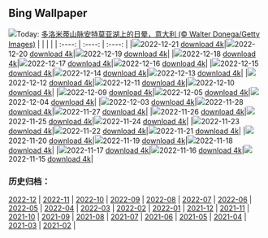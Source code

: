 ## Bing Wallpaper
![](https://global.bing.com/th?id=OHR.SolarHalo_ZH-CN2320274967_UHD.jpg&w=1000)Today: [多洛米蒂山脉安特莫亚湖上的日晕，意大利 (© Walter Donega/Getty Images)](https://global.bing.com/th?id=OHR.SolarHalo_ZH-CN2320274967_UHD.jpg)
|      |      |      |
| :----: | :----: | :----: |
|![](https://global.bing.com/th?id=OHR.SolarHalo_ZH-CN2320274967_UHD.jpg&pid=hp&w=384&h=216&rs=1&c=4)2022-12-21 [download 4k](https://global.bing.com/th?id=OHR.SolarHalo_ZH-CN2320274967_UHD.jpg)|![](https://global.bing.com/th?id=OHR.PalaceBelvedere_ZH-CN1818163173_UHD.jpg&pid=hp&w=384&h=216&rs=1&c=4)2022-12-20 [download 4k](https://global.bing.com/th?id=OHR.PalaceBelvedere_ZH-CN1818163173_UHD.jpg)|![](https://global.bing.com/th?id=OHR.WinterberryBush_ZH-CN1414026440_UHD.jpg&pid=hp&w=384&h=216&rs=1&c=4)2022-12-19 [download 4k](https://global.bing.com/th?id=OHR.WinterberryBush_ZH-CN1414026440_UHD.jpg)|
|![](https://global.bing.com/th?id=OHR.SouthBeach_ZH-CN0989287734_UHD.jpg&pid=hp&w=384&h=216&rs=1&c=4)2022-12-18 [download 4k](https://global.bing.com/th?id=OHR.SouthBeach_ZH-CN0989287734_UHD.jpg)|![](https://global.bing.com/th?id=OHR.GlacierGoats_ZH-CN0764810245_UHD.jpg&pid=hp&w=384&h=216&rs=1&c=4)2022-12-17 [download 4k](https://global.bing.com/th?id=OHR.GlacierGoats_ZH-CN0764810245_UHD.jpg)|![](https://global.bing.com/th?id=OHR.DudhsagarFallsGoa_ZH-CN0466471017_UHD.jpg&pid=hp&w=384&h=216&rs=1&c=4)2022-12-16 [download 4k](https://global.bing.com/th?id=OHR.DudhsagarFallsGoa_ZH-CN0466471017_UHD.jpg)|
|![](https://global.bing.com/th?id=OHR.Borovets_ZH-CN5914681811_UHD.jpg&pid=hp&w=384&h=216&rs=1&c=4)2022-12-15 [download 4k](https://global.bing.com/th?id=OHR.Borovets_ZH-CN5914681811_UHD.jpg)|![](https://global.bing.com/th?id=OHR.GranParadiso100th_ZH-CN5744961532_UHD.jpg&pid=hp&w=384&h=216&rs=1&c=4)2022-12-14 [download 4k](https://global.bing.com/th?id=OHR.GranParadiso100th_ZH-CN5744961532_UHD.jpg)|![](https://global.bing.com/th?id=OHR.InstagramHallstatt_ZH-CN5309282641_UHD.jpg&pid=hp&w=384&h=216&rs=1&c=4)2022-12-13 [download 4k](https://global.bing.com/th?id=OHR.InstagramHallstatt_ZH-CN5309282641_UHD.jpg)|
|![](https://global.bing.com/th?id=OHR.PoinsettiaDay_ZH-CN5115071992_UHD.jpg&pid=hp&w=384&h=216&rs=1&c=4)2022-12-12 [download 4k](https://global.bing.com/th?id=OHR.PoinsettiaDay_ZH-CN5115071992_UHD.jpg)|![](https://global.bing.com/th?id=OHR.BuchsteinRossstein_ZH-CN4924477552_UHD.jpg&pid=hp&w=384&h=216&rs=1&c=4)2022-12-11 [download 4k](https://global.bing.com/th?id=OHR.BuchsteinRossstein_ZH-CN4924477552_UHD.jpg)|![](https://global.bing.com/th?id=OHR.SaltDesert_ZH-CN4728398785_UHD.jpg&pid=hp&w=384&h=216&rs=1&c=4)2022-12-10 [download 4k](https://global.bing.com/th?id=OHR.SaltDesert_ZH-CN4728398785_UHD.jpg)|
|![](https://global.bing.com/th?id=OHR.NorwayMuskox_ZH-CN6137934745_UHD.jpg&pid=hp&w=384&h=216&rs=1&c=4)2022-12-09 [download 4k](https://global.bing.com/th?id=OHR.NorwayMuskox_ZH-CN6137934745_UHD.jpg)|![](https://global.bing.com/th?id=OHR.BambooTreesIndia_ZH-CN3943852151_UHD.jpg&pid=hp&w=384&h=216&rs=1&c=4)2022-12-05 [download 4k](https://global.bing.com/th?id=OHR.BambooTreesIndia_ZH-CN3943852151_UHD.jpg)|![](https://global.bing.com/th?id=OHR.KilimanjaroElephants_ZH-CN3779609103_UHD.jpg&pid=hp&w=384&h=216&rs=1&c=4)2022-12-04 [download 4k](https://global.bing.com/th?id=OHR.KilimanjaroElephants_ZH-CN3779609103_UHD.jpg)|
|![](https://global.bing.com/th?id=OHR.MiamiDT_ZH-CN3528760113_UHD.jpg&pid=hp&w=384&h=216&rs=1&c=4)2022-12-03 [download 4k](https://global.bing.com/th?id=OHR.MiamiDT_ZH-CN3528760113_UHD.jpg)|![](https://global.bing.com/th?id=OHR.RedPlanetDay_ZH-CN4913018041_UHD.jpg&pid=hp&w=384&h=216&rs=1&c=4)2022-11-28 [download 4k](https://global.bing.com/th?id=OHR.RedPlanetDay_ZH-CN4913018041_UHD.jpg)|![](https://global.bing.com/th?id=OHR.Cecropia_ZH-CN4236630074_UHD.jpg&pid=hp&w=384&h=216&rs=1&c=4)2022-11-27 [download 4k](https://global.bing.com/th?id=OHR.Cecropia_ZH-CN4236630074_UHD.jpg)|
|![](https://global.bing.com/th?id=OHR.OliveTreeDay_ZH-CN3960861965_UHD.jpg&pid=hp&w=384&h=216&rs=1&c=4)2022-11-26 [download 4k](https://global.bing.com/th?id=OHR.OliveTreeDay_ZH-CN3960861965_UHD.jpg)|![](https://global.bing.com/th?id=OHR.TurenneSunrise_ZH-CN2357226217_UHD.jpg&pid=hp&w=384&h=216&rs=1&c=4)2022-11-25 [download 4k](https://global.bing.com/th?id=OHR.TurenneSunrise_ZH-CN2357226217_UHD.jpg)|![](https://global.bing.com/th?id=OHR.AschauChiemgau_ZH-CN1929016406_UHD.jpg&pid=hp&w=384&h=216&rs=1&c=4)2022-11-24 [download 4k](https://global.bing.com/th?id=OHR.AschauChiemgau_ZH-CN1929016406_UHD.jpg)|
|![](https://global.bing.com/th?id=OHR.HelianthusAnnuus_ZH-CN1675762555_UHD.jpg&pid=hp&w=384&h=216&rs=1&c=4)2022-11-23 [download 4k](https://global.bing.com/th?id=OHR.HelianthusAnnuus_ZH-CN1675762555_UHD.jpg)|![](https://global.bing.com/th?id=OHR.Waterleidingduinen_ZH-CN1430683267_UHD.jpg&pid=hp&w=384&h=216&rs=1&c=4)2022-11-22 [download 4k](https://global.bing.com/th?id=OHR.Waterleidingduinen_ZH-CN1430683267_UHD.jpg)|![](https://global.bing.com/th?id=OHR.BorromeanIslands_ZH-CN0480730115_UHD.jpg&pid=hp&w=384&h=216&rs=1&c=4)2022-11-21 [download 4k](https://global.bing.com/th?id=OHR.BorromeanIslands_ZH-CN0480730115_UHD.jpg)|
|![](https://global.bing.com/th?id=OHR.CosmicCliffs_ZH-CN9555199651_UHD.jpg&pid=hp&w=384&h=216&rs=1&c=4)2022-11-20 [download 4k](https://global.bing.com/th?id=OHR.CosmicCliffs_ZH-CN9555199651_UHD.jpg)|![](https://global.bing.com/th?id=OHR.ZNPVR_ZH-CN0123954914_UHD.jpg&pid=hp&w=384&h=216&rs=1&c=4)2022-11-19 [download 4k](https://global.bing.com/th?id=OHR.ZNPVR_ZH-CN0123954914_UHD.jpg)|![](https://global.bing.com/th?id=OHR.IslamicArt_ZH-CN9972614185_UHD.jpg&pid=hp&w=384&h=216&rs=1&c=4)2022-11-18 [download 4k](https://global.bing.com/th?id=OHR.IslamicArt_ZH-CN9972614185_UHD.jpg)|
|![](https://global.bing.com/th?id=OHR.McKenzieRiverTrail_ZH-CN3786429850_UHD.jpg&pid=hp&w=384&h=216&rs=1&c=4)2022-11-17 [download 4k](https://global.bing.com/th?id=OHR.McKenzieRiverTrail_ZH-CN3786429850_UHD.jpg)|![](https://global.bing.com/th?id=OHR.Unesco50_ZH-CN3652927413_UHD.jpg&pid=hp&w=384&h=216&rs=1&c=4)2022-11-16 [download 4k](https://global.bing.com/th?id=OHR.Unesco50_ZH-CN3652927413_UHD.jpg)|![](https://global.bing.com/th?id=OHR.LontraCanadensis_ZH-CN3359002168_UHD.jpg&pid=hp&w=384&h=216&rs=1&c=4)2022-11-15 [download 4k](https://global.bing.com/th?id=OHR.LontraCanadensis_ZH-CN3359002168_UHD.jpg)|

### 历史归档：
[2022-12](https://github.com/niumoo/bing-wallpaper/tree/main/picture/2022-12/) | [2022-11](https://github.com/niumoo/bing-wallpaper/tree/main/picture/2022-11/) | [2022-10](https://github.com/niumoo/bing-wallpaper/tree/main/picture/2022-10/) | [2022-09](https://github.com/niumoo/bing-wallpaper/tree/main/picture/2022-09/) | [2022-08](https://github.com/niumoo/bing-wallpaper/tree/main/picture/2022-08/) | [2022-07](https://github.com/niumoo/bing-wallpaper/tree/main/picture/2022-07/) | [2022-06](https://github.com/niumoo/bing-wallpaper/tree/main/picture/2022-06/) | [2022-05](https://github.com/niumoo/bing-wallpaper/tree/main/picture/2022-05/) | 
[2022-04](https://github.com/niumoo/bing-wallpaper/tree/main/picture/2022-04/) | [2022-03](https://github.com/niumoo/bing-wallpaper/tree/main/picture/2022-03/) | [2022-02](https://github.com/niumoo/bing-wallpaper/tree/main/picture/2022-02/) | [2022-01](https://github.com/niumoo/bing-wallpaper/tree/main/picture/2022-01/) | [2021-12](https://github.com/niumoo/bing-wallpaper/tree/main/picture/2021-12/) | [2021-11](https://github.com/niumoo/bing-wallpaper/tree/main/picture/2021-11/) | [2021-10](https://github.com/niumoo/bing-wallpaper/tree/main/picture/2021-10/) | [2021-09](https://github.com/niumoo/bing-wallpaper/tree/main/picture/2021-09/) | 
[2021-08](https://github.com/niumoo/bing-wallpaper/tree/main/picture/2021-08/) | [2021-07](https://github.com/niumoo/bing-wallpaper/tree/main/picture/2021-07/) | [2021-06](https://github.com/niumoo/bing-wallpaper/tree/main/picture/2021-06/) | [2021-05](https://github.com/niumoo/bing-wallpaper/tree/main/picture/2021-05/) | [2021-04](https://github.com/niumoo/bing-wallpaper/tree/main/picture/2021-04/) | [2021-03](https://github.com/niumoo/bing-wallpaper/tree/main/picture/2021-03/) | [2021-02](https://github.com/niumoo/bing-wallpaper/tree/main/picture/2021-02/) | 